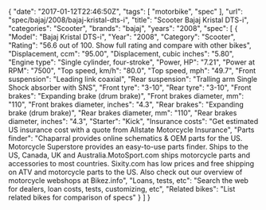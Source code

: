 {
    "date": "2017-01-12T22:46:50Z",
    "tags": [
        "motorbike",
        "spec"
    ],
    "url": "spec\/bajaj\/2008\/bajaj-kristal-dts-i",
    "title": "Scooter Bajaj Kristal DTS-i",
    "categories": "Scooter",
    "brands": "bajaj",
    "years": "2008",
    "spec": [
        {
            "Model": "Bajaj Kristal DTS-i",
            "Year": "2008",
            "Category": "Scooter",
            "Rating": "56.6 out of 100. Show full rating and compare with other bikes",
            "Displacement, ccm": "95.00",
            "Displacement, cubic inches": "5.80",
            "Engine type": "Single cylinder, four-stroke",
            "Power, HP": "7.21",
            "Power at RPM": "7500",
            "Top speed, km\/h": "80.0",
            "Top speed, mph": "49.7",
            "Front suspension": "Leading link coaxial",
            "Rear suspension": "Tralling arm Single Shock absorber with SNS",
            "Front tyre": "3-10",
            "Rear tyre": "3-10",
            "Front brakes": "Expanding brake (drum brake)",
            "Front brakes diameter, mm": "110",
            "Front brakes diameter, inches": "4.3",
            "Rear brakes": "Expanding brake (drum brake)",
            "Rear brakes diameter, mm": "110",
            "Rear brakes diameter, inches": "4.3",
            "Starter": "Kick",
            "Insurance costs": "Get estimated US insurance cost with a quote from Allstate Motorcycle Insurance",
            "Parts finder": "Chaparral provides online schematics & OEM parts for the US.   Motorcycle Superstore provides an easy-to-use parts finder. Ships to the US, Canada, UK and Australia.MotoSport.com ships motorcycle parts and accessories to most countries.    Sixity.com has low prices and free shipping on ATV and motorcycle parts to the US. Also check out our overview of motorcycle webshops at Bikez.info",
            "Loans, tests, etc": "Search the web for dealers, loan costs, tests, customizing, etc",
            "Related bikes": "List related bikes for comparison of specs"
        }
    ]
}